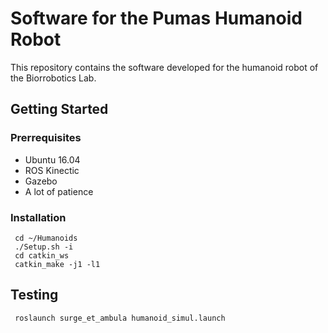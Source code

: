 # Software for the Pumas Humanoid Robot

This repository contains the software developed for the humanoid robot of the Biorrobotics Lab. 

## Getting Started

### Prerrequisites

* Ubuntu 16.04
* ROS Kinectic
* Gazebo
* A lot of patience

### Installation

```
 cd ~/Humanoids
 ./Setup.sh -i
 cd catkin_ws
 catkin_make -j1 -l1
```
## Testing
```
 roslaunch surge_et_ambula humanoid_simul.launch
```
